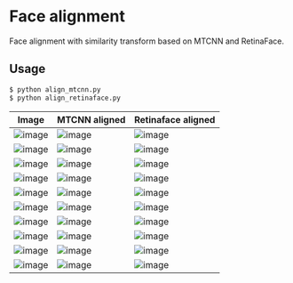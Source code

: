 # Face alignment

Face alignment with similarity transform based on MTCNN and RetinaFace.

## Usage

```bash
$ python align_mtcnn.py
$ python align_retinaface.py
```

Image | MTCNN aligned | Retinaface aligned|
|---|---|---|
|![image](https://github.com/foamliu/Face-Alignment/raw/master/images/0_img.jpg)|![image](https://github.com/foamliu/Face-Alignment/raw/master/images/0_mtcnn_aligned.jpg)|![image](https://github.com/foamliu/Face-Alignment/raw/master/images/0_retinaface_aligned.jpg)|
|![image](https://github.com/foamliu/Face-Alignment/raw/master/images/1_img.jpg)|![image](https://github.com/foamliu/Face-Alignment/raw/master/images/1_mtcnn_aligned.jpg)|![image](https://github.com/foamliu/Face-Alignment/raw/master/images/1_retinaface_aligned.jpg)|
|![image](https://github.com/foamliu/Face-Alignment/raw/master/images/2_img.jpg)|![image](https://github.com/foamliu/Face-Alignment/raw/master/images/2_mtcnn_aligned.jpg)|![image](https://github.com/foamliu/Face-Alignment/raw/master/images/2_retinaface_aligned.jpg)|
|![image](https://github.com/foamliu/Face-Alignment/raw/master/images/3_img.jpg)|![image](https://github.com/foamliu/Face-Alignment/raw/master/images/3_mtcnn_aligned.jpg)|![image](https://github.com/foamliu/Face-Alignment/raw/master/images/3_retinaface_aligned.jpg)|
|![image](https://github.com/foamliu/Face-Alignment/raw/master/images/4_img.jpg)|![image](https://github.com/foamliu/Face-Alignment/raw/master/images/4_mtcnn_aligned.jpg)|![image](https://github.com/foamliu/Face-Alignment/raw/master/images/4_retinaface_aligned.jpg)|
|![image](https://github.com/foamliu/Face-Alignment/raw/master/images/5_img.jpg)|![image](https://github.com/foamliu/Face-Alignment/raw/master/images/5_mtcnn_aligned.jpg)|![image](https://github.com/foamliu/Face-Alignment/raw/master/images/5_retinaface_aligned.jpg)|
|![image](https://github.com/foamliu/Face-Alignment/raw/master/images/6_img.jpg)|![image](https://github.com/foamliu/Face-Alignment/raw/master/images/6_mtcnn_aligned.jpg)|![image](https://github.com/foamliu/Face-Alignment/raw/master/images/6_retinaface_aligned.jpg)|
|![image](https://github.com/foamliu/Face-Alignment/raw/master/images/7_img.jpg)|![image](https://github.com/foamliu/Face-Alignment/raw/master/images/7_mtcnn_aligned.jpg)|![image](https://github.com/foamliu/Face-Alignment/raw/master/images/7_retinaface_aligned.jpg)|
|![image](https://github.com/foamliu/Face-Alignment/raw/master/images/8_img.jpg)|![image](https://github.com/foamliu/Face-Alignment/raw/master/images/8_mtcnn_aligned.jpg)|![image](https://github.com/foamliu/Face-Alignment/raw/master/images/8_retinaface_aligned.jpg)|
|![image](https://github.com/foamliu/Face-Alignment/raw/master/images/9_img.jpg)|![image](https://github.com/foamliu/Face-Alignment/raw/master/images/9_mtcnn_aligned.jpg)|![image](https://github.com/foamliu/Face-Alignment/raw/master/images/9_retinaface_aligned.jpg)|
